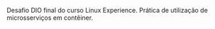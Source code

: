 Desafio DIO final do curso Linux Experience. 
Prática de utilização de microsserviços em contêiner.
